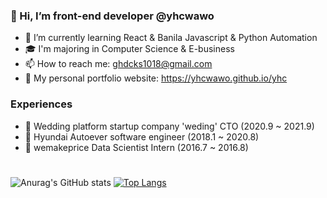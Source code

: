 ### 🍒 Hi, I’m front-end developer @yhcwawo

- 🌱 I’m currently learning React & Banila Javascript & Python Automation
- 🎓 I'm majoring in Computer Science & E-business
- 📫 How to reach me: ghdcks1018@gmail.com
- 🧐 My personal portfolio website: https://yhcwawo.github.io/yhc

### Experiences

- 🧬 Wedding platform startup company 'weding' CTO (2020.9 ~ 2021.9)
- 💚 Hyundai Autoever software engineer (2018.1 ~ 2020.8)
- 🐧 wemakeprice Data Scientist Intern (2016.7 ~ 2016.8)

#

![Anurag's GitHub stats](https://github-readme-stats.vercel.app/api?username=yhcwawo&show_icons=true&theme=radical)
[![Top Langs](https://github-readme-stats.vercel.app/api/top-langs/?username=yhcwawo&layout=compact)](https://github.com/anuraghazra/github-readme-stats)


<!---
yhcwawo/yhcwawo is a ✨ special ✨ repository because its `README.md` (this file) appears on your GitHub profile.
You can click the Preview link to take a look at your changes.
--->
